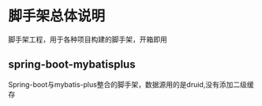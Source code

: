 # 脚手架总体说明

脚手架工程，用于各种项目构建的脚手架，开箱即用
## spring-boot-mybatisplus
Spring-boot与mybatis-plus整合的脚手架，数据源用的是druid,没有添加二级缓存
